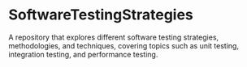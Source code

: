 # SoftwareTestingStrategies
A repository that explores different software testing strategies, methodologies, and techniques, covering topics such as unit testing, integration testing, and performance testing.
